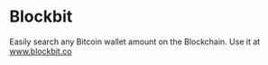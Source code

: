 Blockbit
====================
Easily search any Bitcoin wallet amount on the Blockchain. Use it at www.blockbit.co
